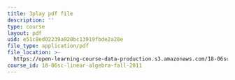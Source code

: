 ```yaml
---
title: 3play pdf file
description: ''
type: course
layout: pdf
uid: e51c8ed02239a920bc13919fbde2a28e
file_type: application/pdf
file_location: >-
  https://open-learning-course-data-production.s3.amazonaws.com/18-06sc-linear-algebra-fall-2011/e51c8ed02239a920bc13919fbde2a28e_2IdtqGM6KWU.pdf
course_id: 18-06sc-linear-algebra-fall-2011
---
```

